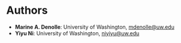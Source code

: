 # Authors

- **Marine A. Denolle**: University of Washington, mdenolle@uw.edu
- **Yiyu Ni**: University of Washington, niyiyu@uw.edu